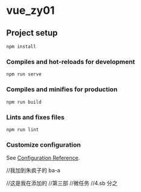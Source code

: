 # vue_zy01

## Project setup
```
npm install
```

### Compiles and hot-reloads for development
```
npm run serve
```

### Compiles and minifies for production
```
npm run build
```

### Lints and fixes files
```
npm run lint
```

### Customize configuration
See [Configuration Reference](https://cli.vuejs.org/config/).

//我加到朱疯子的  ba-a

//这是我在添加的 
//第三部 
//微任务
//4.sb 分之
 